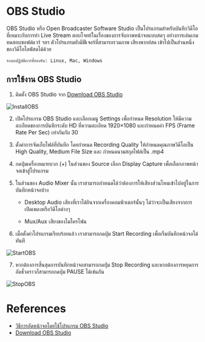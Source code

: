 # OBS Studio

OBS Studio หรือ Open Broadcaster Software Studio เป็นโปรแกรมสำหรับบันทึกวิดีโอที่เหมาะกับการทำ Live Stream ตอบโจทย์ในเรื่องของการจับภาพหน้าจอแบบสดๆ อย่างการเล่นเกม ทดสอบซอฟต์แวร์ ฯลฯ ตัวโปรแกรมยังมีฟีเจอร์ที่สามารถรวมภาพ เสียงพากย์สด เข้าไปเป็นส่วนหนึ่งของวิดีโอไลฟ์สดได้ด้วย

`ระบบปฏิบัติการที่รองรับ: Linux, Mac, Windows`
## การใช้งาน OBS Studio

1. ติดตั้ง OBS Studio จาก [Download OBS Studio](https://obsproject.com/download)

![InstallOBS](..Destop/InstallOBS.jpg)

2. เปิดโปรแกรม OBS Studio และเลือกเมนู Settings เพื่อกำหนด Resolution ให้มีความละเอียดของการบันทึกระดับ HD ที่ความละเอียด 1920×1080 และกำหนดค่า FPS (Frame Rate Per Sec) เท่ากันกับ 30 

3. ตั้งค่าการจัดเก็บไฟล์ที่บันทึก โดยกำหนด Recording Quality ให้กำหนดคุณภาพวิดีโอเป็น High Quality, Medium File Size และ
กำหนดนามสกุลไฟล์เป็น .mp4

4. กดปุ่มเครื่องหมายบวก (+) ในส่วนของ Source เลือก Display Capture เพื่อเลือกภาพหน้าจอเข้าสู่โปรแกรม

5. ในส่วนของ Audio Mixer นั้น เราสามารถกำหนดได้ว่าต้องการให้เสียงส่วนไหนเข้าไปอยู่ในการบันทึกหน้าจอบ้าง 

    - Desktop Audio เสียงที่เราได้ยินจากเครื่องคอมพิวเตอร์นั้นๆ ไม่ว่าจะเป็นเสียงจากการเปิดเพลงหรือวิดีโอต่างๆ

    - Mux/Aux เสียงของไมโครโฟน

6. เมื่อตั้งค่าโปรแกรมเรียบร้อยแล้ว เราสามารถกดปุ่ม Start Recording เพื่อเริ่มบันทึกหน้าจอได้ทันที

![StartOBS](..Destop/StartOBS.jpg)

7. หากต้องการสิ้นสุดการบันทึกหน้าจอสามารถกดปุ่ม Stop Recording และหากต้องการหยุดการอัดชั่วคราวก็สามารถกดปุ่ม PAUSE ได้เช่นกัน

![StopOBS](..Destop/StopOBS.jpg)


# References
- [วิธีการอัดหน้าจอโดยใช้โปรแกรม OBS Studio](https://www.kruploy.com/obs-studio-screen-recording/)
- [Download OBS Studio](https://obsproject.com/download)





